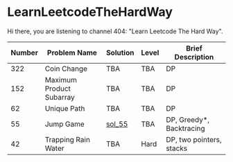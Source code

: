 # LearnLeetcodeTheHardWay
Hi there, you are listening to channel 404: "Learn Leetcode The Hard Way".

Number|Problem Name|Solution|Level|Brief Description
--|--|--|--|--|
322|Coin Change|TBA|TBA|DP
152|Maximum Product Subarray|TBA|TBA|DP
62|Unique Path|TBA|TBA|DP
55|Jump Game|[sol_55](/src/sol_55.java)|TBA|DP, Greedy*, Backtracing
42|Trapping Rain Water|TBA|Hard|DP, two pointers, stacks
